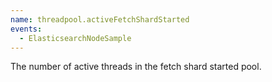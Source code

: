 ```yaml
---
name: threadpool.activeFetchShardStarted
events:
  - ElasticsearchNodeSample
---
```


The number of active threads in the fetch shard started pool.